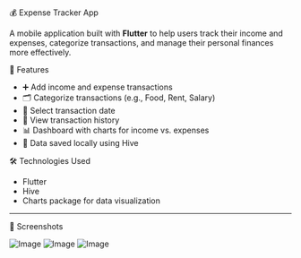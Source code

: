  💰 Expense Tracker App

A mobile application built with **Flutter** to help users track their income and expenses, categorize transactions, and manage their personal finances more effectively.

 📱 Features

- ➕ Add income and expense transactions
- 🗂️ Categorize transactions (e.g., Food, Rent, Salary)
- 📅 Select transaction date
- 📖 View transaction history
- 📊 Dashboard with charts for income vs. expenses
- 💾 Data saved locally  using Hive 

 🛠️ Technologies Used

- Flutter
- Hive
- Charts package for data visualization

---

 📸 Screenshots

![Image](https://github.com/user-attachments/assets/e000dda8-cda9-4e40-9b5e-b03ae0e9b66a) ![Image](https://github.com/user-attachments/assets/764e48e7-5241-4e0e-bdce-032dda15f77b) ![Image](https://github.com/user-attachments/assets/fc4d979c-317d-4872-9d3e-8efeadf04e3d)
